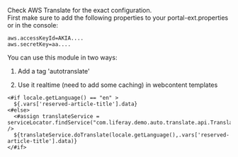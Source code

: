 Check AWS Translate for the exact configuration.  
First make sure to add the following properties to your portal-ext.properties or in the console:

```
aws.accessKeyId=AKIA....
aws.secretKey=aa....
```


You can use this module in two ways:

1. Add a tag 'autotranslate'

2. Use it realtime (need to add some caching) in webcontent templates

```
<#if locale.getLanguage() == "en" >
  ${.vars['reserved-article-title'].data}
<#else>
  <#assign translateService = serviceLocator.findService("com.liferay.demo.auto.translate.api.TranslateService") /> 
  ${translateService.doTranslate(locale.getLanguage(),.vars['reserved-article-title'].data)} 
</#if>
```